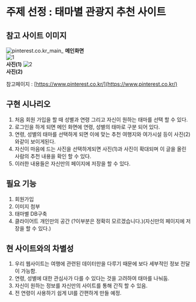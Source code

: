 # 주제 선정 : 태마별 관광지 추천 사이트

## 참고 사이트 이미지 

![pinterest.co.kr_main_](/uploads/a12cbaa9a7cfc9cb09c7dd67f6ec67ca/pinterest.co.kr_main_.PNG)
**메인화면**  
![1](/uploads/733cf83df420f3e1e78fc5ccd3212dc6/1.PNG)  
**사진(1)**
![2](/uploads/d073de94563fb0017af3be3da6580d22/2.PNG)  
**사진(2)**

참고페이지 : [https://www.pinterest.co.kr/](https://www.pinterest.co.kr/)  

## 구현 시나리오

1. 처음 회원 가입을 할 때 성별과 연령 그리고 자신이 원하는 태마를 선택 할 수 있다.
2. 로그인을 하게 되면 메인 화면에 연령, 성별의 태마로 구분 되어 있다.
3. 연령, 성별의 태마를 선택하게 되면 이에 맞는 추천 여행지와 여가시설 등이 사진(2)와같이 보이게된다.
4. 자신이 마음에 드는 사진을 선택하게되면 사진(1)과 사진이 확대되며 이 글을 올린 사람의 추천 내용을 확인 할 수 있다.
5. 이러한 내용들은 자신만의 페이지에 저장을 할 수 있다.

## 필요 기능

1. 회원가입
2. 이미지 첨부
3. 태마별 DB구축 
4. 클라이어트 개인만의 공간 (?이부분은 정확히 모르겠습니다.)(자신만의 페이지에 저장을 할 수 있다.)

## 현 사이트와의 차별성

1. 우리 웹사이트는 여행에 관련된 데이터만을 다루기 때문에 보다 세부적인 정보 전달이 가능함.
2. 연령, 성별에 대한 관심사가 다를 수 있다는 것을 고려하여 태마를 나눠둠.
3. 자신이 원하는 정보를 자신만의 사이트를 통해 간직 할 수 있음.
4. 전 연령이 사용하기 쉽게 UI를 간편하게 만들 예정.